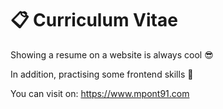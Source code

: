 # 📋 Curriculum Vitae

Showing a resume on a website is always cool 😎

In addition, practising some frontend skills 🎸

You can visit on: https://www.mpont91.com
